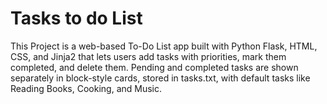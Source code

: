 # Tasks to do List
This Project is a web-based To-Do List app built with Python Flask, HTML, CSS, and Jinja2 that lets users add tasks with priorities, mark them completed, and delete them. Pending and completed tasks are shown separately in block-style cards, stored in tasks.txt, with default tasks like Reading Books, Cooking, and Music.
